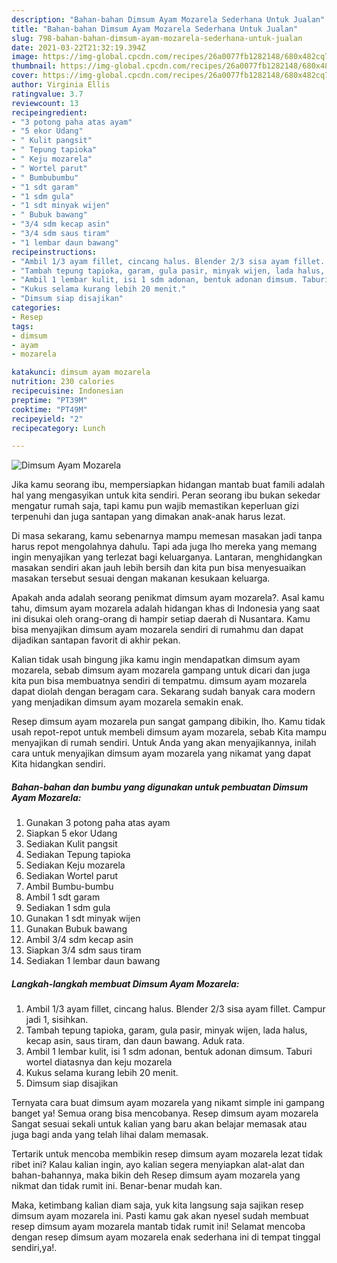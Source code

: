 ```yaml
---
description: "Bahan-bahan Dimsum Ayam Mozarela Sederhana Untuk Jualan"
title: "Bahan-bahan Dimsum Ayam Mozarela Sederhana Untuk Jualan"
slug: 798-bahan-bahan-dimsum-ayam-mozarela-sederhana-untuk-jualan
date: 2021-03-22T21:32:19.394Z
image: https://img-global.cpcdn.com/recipes/26a0077fb1282148/680x482cq70/dimsum-ayam-mozarela-foto-resep-utama.jpg
thumbnail: https://img-global.cpcdn.com/recipes/26a0077fb1282148/680x482cq70/dimsum-ayam-mozarela-foto-resep-utama.jpg
cover: https://img-global.cpcdn.com/recipes/26a0077fb1282148/680x482cq70/dimsum-ayam-mozarela-foto-resep-utama.jpg
author: Virginia Ellis
ratingvalue: 3.7
reviewcount: 13
recipeingredient:
- "3 potong paha atas ayam"
- "5 ekor Udang"
- " Kulit pangsit"
- " Tepung tapioka"
- " Keju mozarela"
- " Wortel parut"
- " Bumbubumbu"
- "1 sdt garam"
- "1 sdm gula"
- "1 sdt minyak wijen"
- " Bubuk bawang"
- "3/4 sdm kecap asin"
- "3/4 sdm saus tiram"
- "1 lembar daun bawang"
recipeinstructions:
- "Ambil 1/3 ayam fillet, cincang halus. Blender 2/3 sisa ayam fillet. Campur jadi 1, sisihkan."
- "Tambah tepung tapioka, garam, gula pasir, minyak wijen, lada halus, kecap asin, saus tiram, dan daun bawang. Aduk rata."
- "Ambil 1 lembar kulit, isi 1 sdm adonan, bentuk adonan dimsum. Taburi wortel diatasnya dan keju mozarela"
- "Kukus selama kurang lebih 20 menit."
- "Dimsum siap disajikan"
categories:
- Resep
tags:
- dimsum
- ayam
- mozarela

katakunci: dimsum ayam mozarela 
nutrition: 230 calories
recipecuisine: Indonesian
preptime: "PT39M"
cooktime: "PT49M"
recipeyield: "2"
recipecategory: Lunch

---
```



![Dimsum Ayam Mozarela](https://img-global.cpcdn.com/recipes/26a0077fb1282148/680x482cq70/dimsum-ayam-mozarela-foto-resep-utama.jpg)

Jika kamu seorang ibu, mempersiapkan hidangan mantab buat famili adalah hal yang mengasyikan untuk kita sendiri. Peran seorang ibu bukan sekedar mengatur rumah saja, tapi kamu pun wajib memastikan keperluan gizi terpenuhi dan juga santapan yang dimakan anak-anak harus lezat.

Di masa  sekarang, kamu sebenarnya mampu memesan masakan jadi tanpa harus repot mengolahnya dahulu. Tapi ada juga lho mereka yang memang ingin menyajikan yang terlezat bagi keluarganya. Lantaran, menghidangkan masakan sendiri akan jauh lebih bersih dan kita pun bisa menyesuaikan masakan tersebut sesuai dengan makanan kesukaan keluarga. 



Apakah anda adalah seorang penikmat dimsum ayam mozarela?. Asal kamu tahu, dimsum ayam mozarela adalah hidangan khas di Indonesia yang saat ini disukai oleh orang-orang di hampir setiap daerah di Nusantara. Kamu bisa menyajikan dimsum ayam mozarela sendiri di rumahmu dan dapat dijadikan santapan favorit di akhir pekan.

Kalian tidak usah bingung jika kamu ingin mendapatkan dimsum ayam mozarela, sebab dimsum ayam mozarela gampang untuk dicari dan juga kita pun bisa membuatnya sendiri di tempatmu. dimsum ayam mozarela dapat diolah dengan beragam cara. Sekarang sudah banyak cara modern yang menjadikan dimsum ayam mozarela semakin enak.

Resep dimsum ayam mozarela pun sangat gampang dibikin, lho. Kamu tidak usah repot-repot untuk membeli dimsum ayam mozarela, sebab Kita mampu menyajikan di rumah sendiri. Untuk Anda yang akan menyajikannya, inilah cara untuk menyajikan dimsum ayam mozarela yang nikamat yang dapat Kita hidangkan sendiri.

<!--inarticleads1-->

##### Bahan-bahan dan bumbu yang digunakan untuk pembuatan Dimsum Ayam Mozarela:

1. Gunakan 3 potong paha atas ayam
1. Siapkan 5 ekor Udang
1. Sediakan  Kulit pangsit
1. Sediakan  Tepung tapioka
1. Sediakan  Keju mozarela
1. Sediakan  Wortel parut
1. Ambil  Bumbu-bumbu
1. Ambil 1 sdt garam
1. Sediakan 1 sdm gula
1. Gunakan 1 sdt minyak wijen
1. Gunakan  Bubuk bawang
1. Ambil 3/4 sdm kecap asin
1. Siapkan 3/4 sdm saus tiram
1. Sediakan 1 lembar daun bawang




<!--inarticleads2-->

##### Langkah-langkah membuat Dimsum Ayam Mozarela:

1. Ambil 1/3 ayam fillet, cincang halus. Blender 2/3 sisa ayam fillet. Campur jadi 1, sisihkan.
1. Tambah tepung tapioka, garam, gula pasir, minyak wijen, lada halus, kecap asin, saus tiram, dan daun bawang. Aduk rata.
1. Ambil 1 lembar kulit, isi 1 sdm adonan, bentuk adonan dimsum. Taburi wortel diatasnya dan keju mozarela
1. Kukus selama kurang lebih 20 menit.
1. Dimsum siap disajikan




Ternyata cara buat dimsum ayam mozarela yang nikamt simple ini gampang banget ya! Semua orang bisa mencobanya. Resep dimsum ayam mozarela Sangat sesuai sekali untuk kalian yang baru akan belajar memasak atau juga bagi anda yang telah lihai dalam memasak.

Tertarik untuk mencoba membikin resep dimsum ayam mozarela lezat tidak ribet ini? Kalau kalian ingin, ayo kalian segera menyiapkan alat-alat dan bahan-bahannya, maka bikin deh Resep dimsum ayam mozarela yang nikmat dan tidak rumit ini. Benar-benar mudah kan. 

Maka, ketimbang kalian diam saja, yuk kita langsung saja sajikan resep dimsum ayam mozarela ini. Pasti kamu gak akan nyesel sudah membuat resep dimsum ayam mozarela mantab tidak rumit ini! Selamat mencoba dengan resep dimsum ayam mozarela enak sederhana ini di tempat tinggal sendiri,ya!.

